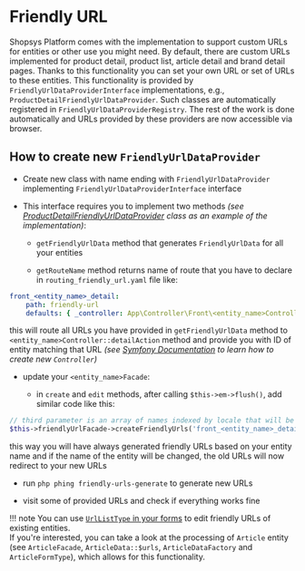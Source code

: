 # Friendly URL

Shopsys Platform comes with the implementation to support custom URLs for entities or other use you might need.
By default, there are custom URLs implemented for product detail, product list, article detail and brand detail pages.
Thanks to this functionality you can set your own URL or set of URLs to these entities.
This functionality is provided by `FriendlyUrlDataProviderInterface` implementations, e.g., `ProductDetailFriendlyUrlDataProvider`.
Such classes are automatically registered in `FriendlyUrlDataProviderRegistry`.
The rest of the work is done automatically and URLs provided by these providers are now accessible via browser.

## How to create new `FriendlyUrlDataProvider`

- Create new class with name ending with `FriendlyUrlDataProvider` implementing `FriendlyUrlDataProviderInterface` interface

- This interface requires you to implement two methods *(see [ProductDetailFriendlyUrlDataProvider](https://github.com/shopsys/shopsys/blob/master/packages/framework/src/Model/Product/ProductDetailFriendlyUrlDataProvider.php) class as an example of the implementation)*:

    - `getFriendlyUrlData` method that generates `FriendlyUrlData` for all your entities

    - `getRouteName` method returns name of route that you have to declare in `routing_friendly_url.yaml` file like:

```yaml
front_<entity_name>_detail:
    path: friendly-url
    defaults: { _controller: App\Controller\Front\<entity_name>Controller::detailAction }
```

this will route all URLs you have provided in `getFriendlyUrlData` method to `<entity_name>Controller::detailAction` method and provide you with ID of entity matching that URL
*(see [Symfony Documentation](https://symfony.com/doc/3.4/controller.html) to learn how to create new `Controller`)*

- update your `<entity_name>Facade`:

    - in `create` and `edit` methods, after calling `$this->em->flush()`, add similar code like this:

```php
// third parameter is an array of names indexed by locale that will be used for URL generation (e.g., 'cs' => 'Televize', 'en' => 'Television')
$this->friendlyUrlFacade->createFriendlyUrls('front_<entity_name>_detail', $entity->getId(), $entity->getNames());

```

this way you will have always generated friendly URLs based on your entity name and if the name of the entity will be changed, the old URLs will now redirect to your new URLs

- run `php phing friendly-urls-generate` to generate new URLs

- visit some of provided URLs and check if everything works fine

!!! note
    You can use [`UrlListType` in your forms](./using-form-types.md#urllisttype) to edit friendly URLs of existing entities.  
    If you're interested, you can take a look at the processing of `Article` entity (see `ArticleFacade`, `ArticleData::$urls`, `ArticleDataFactory` and `ArticleFormType`), which allows for this functionality.
